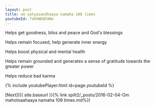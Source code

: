 ```yaml
---
layout: post
title: om satyasandhaaya namaha 108 times
youtubeId: 7sRVWGQFANo
---
```

 
 
Helps get goodness, bliss and peace and God's blessings
 
Helps remain focused, help generate inner energy 
 
Helps boost physical and mental health 
 
Helps remain grounded and generates a sense of gratitude towards the greater power 
 
Helps reduce bad karma
 
 
 
 


{% include youtubePlayer.html id=page.youtubeId %}
 
[Next]({{ site.baseurl }}{% link  split2/_posts/2016-02-04-Om mahotsaahaaya namaha 108 times.md%})
 
